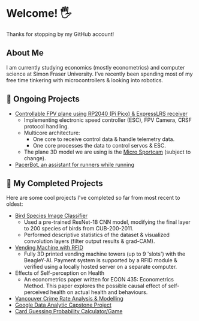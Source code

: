 # Welcome! 🖐️ 
Thanks for stopping by my GitHub account!

## About Me
I am currently studying economics (mostly econometrics) and computer science at Simon Fraser University. I’ve recently been spending most of my free time tinkering with microcontrollers & looking into robotics. 

## 🔨 Ongoing Projects
-  [Controllable FPV plane using RP2040 (Pi Pico) & ExpressLRS receiver](https://github.com/haydenmai/pico-plane.git)
    - Implementing electronic speed controller (ESC), FPV Camera, CRSF protocol handling.
    - Multicore architecture:
        - One core to receive control data & handle telemetry data.
        - One core processes the data to control servos & ESC.
    - The plane 3D model we are using is the [Micro Sportcam](https://www.3daeroventures.com/microsportcam) (subject to change).
- [PacerBot, an assistant for runners while running](https://github.com/themchandra/PacerBot)

## 📌 My Completed Projects
Here are some cool projects I've completed so far from most recent to oldest:
-  [Bird Species Image Classifier](https://github.com/haydenmai/cmpt310-project)
    - Used a pre-trained ResNet-18 CNN model, modifying the final layer to 200 species of birds from CUB-200-2011.
    - Performed descriptive statistics of the dataset & visualized convolution layers (filter output results & grad-CAM).
-  [Vending Machine with RFID](https://github.com/haydenmai/cmpt433-project.git)
    - Fully 3D printed vending machine towers (up to 9 'slots') with the BeagleY-AI. Payment system is supported by a RFID module & verified using a locally hosted server on a separate computer. 
-  Effects of Self-perception on Health
    - An econometrics paper written for ECON 435: Econometrics Method. This paper explores the possible causal effect of self-perceived health on actual health and behaviours. 
-  [Vancouver Crime Rate Analysis & Modelling](https://github.com/haydenmai/van-crime-census)
-  [Google Data Analytic Capstone Project](https://github.com/haydenmai/Google-Data-Analytics-Project)
-  [Card Guessing Probability Calculator/Game](https://github.com/haydenmai/Card-Probability-Calculator)


